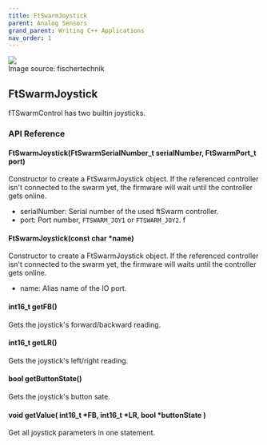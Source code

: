 ```yaml
---
title: FtSwarmJoystick
parent: Analog Sensors
grand_parent: Writing C++ Applications
nav_order: 1
---
```


<div class="ftimgdetail"> <img src="../../../assets/img/analog/joystick.png"><div>Image source: fischertechnik</div></div>

## FtSwarmJoystick

fTSwarmControl has two builtin joysticks.

### API Reference

#### FtSwarmJoystick(FtSwarmSerialNumber_t serialNumber, FtSwarmPort_t port)

Constructor to create a FtSwarmJoystick object. If the referenced controller isn't connected to the swarm yet, the firmware will wait until the controller gets online.

- serialNumber: Serial number of the used ftSwarm controller.
- port: Port number, `FTSWARM_JOY1` or `FTSWARM_JOY2`. f

#### FtSwarmJoystick(const char *name)

Constructor to create a FtSwarmJoystick object. If the referenced controller isn't connected to the swarm yet, the firmware will waits until the controller gets online.

- name: Alias name of the IO port.

#### int16_t getFB()

Gets the joystick's forward/backward reading. 

#### int16_t getLR()

Gets the joystick's left/right reading. 

#### bool getButtonState()

Gets the joystick's button sate. 

#### void getValue( int16_t *FB, int16_t *LR, bool *buttonState )

Get all joystick parameters in one statement.
